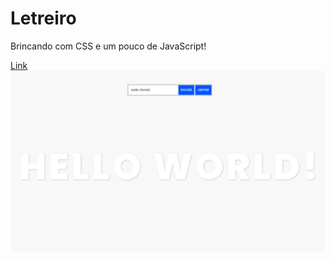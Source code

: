 # Letreiro
Brincando com CSS e um pouco de JavaScript!

[Link]()
![](https://github.com/LipzDev/Letreiro/blob/main/img1.png)
